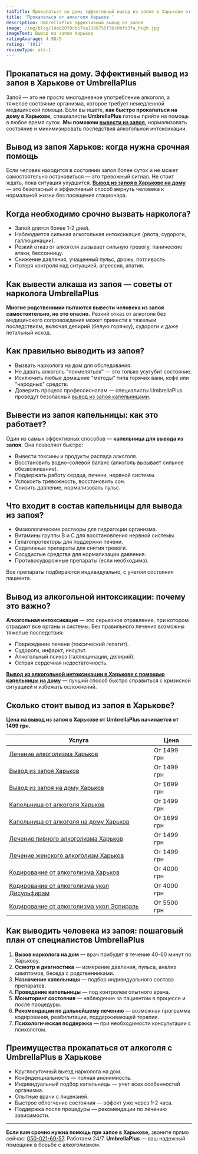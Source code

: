 ```yaml
---
tabTitle: Прокапаться на дому эффективный вывод из запоя в Харькове от UmbrellaPlus
title: 'Прокапаться от алкоголя Харьков '
description: UmbrellaPlus эффективный вывод из запоя
image: /img/blog/14ab20f0cb57ca1388755f36c0bfd3fa_high.jpg
imageText: Вывод из запоя Харьков
ratingAvarage: 4.98/5
rating: '1911'
reviewType: alk-1
---
```


## Прокапаться на дому. Эффективный вывод из запоя в Харькове от UmbrellaPlus

Запой — это не просто многодневное употребление алкоголя, а тяжелое состояние организма, которое требует немедленной медицинской помощи. Если вы ищете, **как быстро прокапаться на дому в Харькове,** специалисты **UmbrellaPlus** готовы прийти на помощь в любое время суток. **Мы поможем [вывести из запоя](https://umbrella-plus.com.ua/kharkiv/vivod-iz-zapoia-kharkiv/),** нормализовать состояние и минимизировать последствия алкогольной интоксикации.

## Вывод из запоя Харьков: когда нужна срочная помощь

Если человек находится в состоянии запоя более суток и не может самостоятельно остановиться — это тревожный сигнал. Не стоит ждать, пока ситуация ухудшится. **[Вывод из запоя в Харькове на дому](https://umbrella-plus.com.ua/kharkiv/vivod-iz-zapoia-na-domy-kharkiv/)** — это безопасный и эффективный способ вернуть человека к нормальной жизни без посещения стационара.

## Когда необходимо срочно вызвать нарколога?

* Запой длится более 1-2 дней.
* Наблюдается сильная алкогольная интоксикация (рвота, судороги, галлюцинации).
* Резкий отказ от алкоголя вызывает сильную тревогу, панические атаки, бессонницу.
* Снижение давления, учащенный пульс, дрожь, потливость.
* Потеря контроля над ситуацией, агрессия, апатия.

## Как вывести алкаша из запоя — советы от нарколога UmbrellaPlus

**Многие родственники пытаются вывести человека из запоя самостоятельно, но это опасно.** Резкий отказ от алкоголя без медицинского сопровождения может привести к тяжелым последствиям, включая делирий (белую горячку), судороги и даже летальный исход.

## Как правильно выводить из запоя?

* Вызвать нарколога на дом для обследования.
* Не давать алкоголь "похмеляться" — это только усугубит состояние.
* Исключить любые домашние "методы" типа горячих ванн, кофе или "народных" средств.
* Доверить процесс профессионалам — специалисты UmbrellaPlus проведут безопасный [вывод из запоя капельницами](https://umbrella-plus.com.ua/kharkiv/kapelnica_ot_alkogola_kharkiv/).

## Вывести из запоя капельницы: как это работает?

Один из самых эффективных способов —  **капельница для вывода из запоя.** Она позволяет быстро:

* Вывести токсины и продукты распада алкоголя.
* Восстановить водно-солевой баланс (алкоголь вызывает сильное обезвоживание).
* Поддержать работу сердца, печени, нервной системы.
* Успокоить тревожность, восстановить сон.
* Снизить давление, нормализовать пульс.

## Что входит в состав капельницы для вывода из запоя?

* Физиологические растворы для гидратации организма.
* Витамины группы B и C для восстановления нервной системы.
* Гепатопротекторы для поддержки печени.
* Седативные препараты для снятия тревоги.
* Сосудистые средства для нормализации давления.
* Противосудорожные препараты (если необходимо).

Все препараты подбираются индивидуально, с учетом состояния пациента.

## Вывод из алкогольной интоксикации: почему это важно?

**Алкогольная интоксикация** — это серьезное отравление, при котором страдают все органы и системы. Без правильного лечения возможны тяжелые последствия:

* Повреждение печени (токсический гепатит).
* Судороги, инфаркт, инсульт.
* Алкогольный психоз (галлюцинации, делирий).
* Острая сердечная недостаточность.

**[Вывод из алкогольной интоксикации в Харькове с помощью капельницы на дому](https://umbrella-plus.com.ua/kharkiv/kapelnica_ot_alkogola_na_domy_kharkiv/)** — лучший способ быстро справиться с кризисной ситуацией и избежать осложнений.

## Сколько стоит вывод из запоя в Харькове?

**Цена на вывод из запоя в Харькове от UmbrellaPlus начинается от 1499 грн.** 

| Услуга                                                                                                                         | Цена        |
| ------------------------------------------------------------------------------------------------------------------------------ | ----------- |
| [Лечение алкоголизма Харьков](https://umbrella-plus.com.ua/kharkiv/lechenie-alkogolizma-kharkiv/)                              | От 1499 грн |
| [Вывод из запоя Харьков](https://umbrella-plus.com.ua/kharkiv/vivod-iz-zapoia-kharkiv/)                                        | От 1499 грн |
| [Вывод из запоя на дому Харьков](https://umbrella-plus.com.ua/kharkiv/vivod-iz-zapoia-na-domy-kharkiv/)                        | От 1699 грн |
| [Капельница от алкоголя Харьков](https://umbrella-plus.com.ua/kharkiv/kapelnica_ot_alkogola_kharkiv/)                          | От 1499 грн |
| [Капельница от алкоголя на дому Харьков](https://umbrella-plus.com.ua/kharkiv/kapelnica_ot_alkogola_na_domy_kharkiv/)          | От 1699 грн |
| [Лечение пивного алкоголизма Харьков](https://umbrella-plus.com.ua/kharkiv/lechenie-pivnogo-alkogolizma-kharkiv/)              | От 1499 грн |
| [Лечение женского алкоголизм Харьков](https://umbrella-plus.com.ua/kharkiv/lechenie-jenskogo-alkogolizma-kharkiv/)             | От 1499 грн |
| [Кодирование от алкоголизма Харьков](https://umbrella-plus.com.ua/kharkiv/kodirovka-ot-alkogolia-kharkiv/)                     | От 4000 грн |
| [Кодирование от алкоголизма укол Дисульфирам](https://umbrella-plus.com.ua/kharkiv/kodirovka-ot-alkogolia-disulfiram-kharkiv/) | От 4000 грн |
| [Кодирование от алкоголизма укол Эспираль](https://umbrella-plus.com.ua/kharkiv/kodirovka-ot-alkogolizma-espiarl-kharkiv/)     | От 5500 грн |

## Как выводить человека из запоя: пошаговый план от специалистов UmbrellaPlus

1. **Вызов нарколога на дом** — врач прибудет в течение 40-60 минут по Харькову.
2. **Осмотр и диагностика** — измерение давления, пульса, анализ симптомов, беседа с родственниками.
3. **Назначение капельницы** — подбор индивидуального состава препаратов.
4. **Проведение капельницы** — под контролем опытного врача.
5. **Мониторинг состояния** — наблюдение за пациентом в процессе и после процедуры.
6. **Рекомендации по дальнейшему лечению** — возможная программа кодирования, реабилитации, поддерживающей терапии.
7. **Психологическая поддержка** — при необходимости консультации с психологом.

## Преимущества прокапаться от алкоголя с UmbrellaPlus в Харькове

* Круглосуточный выезд нарколога на дом.
* Конфиденциальность — полная анонимность.
* Индивидуальный подбор капельницы — учет всех особенностей организма.
* Опытные врачи с лицензией.
* Быстрое облегчение состояния — эффект уже через 1-2 часа.
* Поддержка после процедуры — рекомендации по лечению зависимости.

***

**Если вам срочно нужна помощь при запое в Харькове,** звоните прямо сейчас: [050-021-69-57](tel:0500216957). Работаем 24/7.
**UmbrellaPlus** — ваш надежный помощник в борьбе с алкоголизмом.
